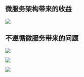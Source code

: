 

## 微服务架构带来的收益
![](http://img.mukewang.com/szimg/625b8d4a09d830f105000228.jpg)


## 不遵循微服务带来的问题

![](http://cdn2.uibe-iup.com/FkYJrD2tNfH58gDabZa4MBVmVvBx)


![](http://cdn2.uibe-iup.com/FrgZ8O7ggZK7uN8x3aCZBslyzpv3)

![](http://cdn2.uibe-iup.com/Fk0AA14G6Ahk6vrQYJsoXOMb5VAH)